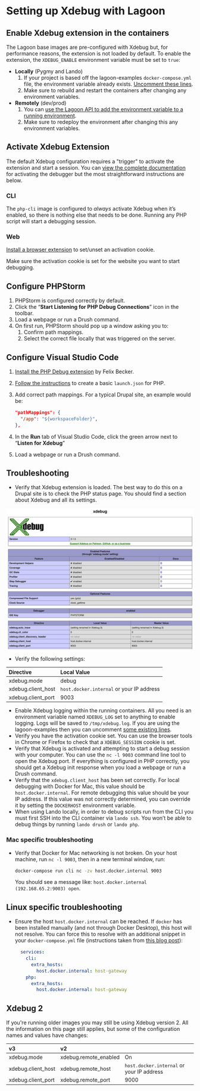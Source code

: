 # Setting up Xdebug with Lagoon

## Enable Xdebug extension in the containers

The Lagoon base images are pre-configured with Xdebug but, for performance
reasons, the extension is not loaded by default. To enable the extension, the
`XDEBUG_ENABLE` environment variable must be set to `true`:

- **Locally** (Pygmy and Lando)
  1.  If your project is based off the lagoon-examples `docker-compose.yml`
      file, the environment variable already exists. [Uncomment these lines](https://github.com/lagoon-examples/drupal10-base/blob/main/docker-compose.yml#L14-L15).
  2.  Make sure to rebuild and restart the containers after changing any
      environment variables.
- **Remotely** (dev/prod)
  1.  You can
      [use the Lagoon API to add the environment variable to a running environment](environment-variables.md#runtime-environment-variables-lagoon-api).
  2.  Make sure to redeploy the environment after changing this any
      environment variables.

## Activate Xdebug Extension

The default Xdebug configuration requires a "trigger" to activate the extension
and start a session. You can [view the complete documentation](https://xdebug.org/docs/step_debug#activate_debugger)
for activating the debugger but the most straightforward instructions are below.

### CLI

The `php-cli` image is configured to _always_ activate Xdebug when it’s enabled,
so there is nothing else that needs to be done. Running any PHP script will
start a debugging session.

### Web

[Install a browser extension](https://xdebug.org/docs/step_debug#browser-extensions)
to set/unset an activation cookie.

Make sure the activation cookie is set for the website you want to start
debugging.

## Configure PHPStorm

1. PHPStorm is configured correctly by default.
2. Click the “**Start Listening for PHP Debug Connections**” icon in the
   toolbar.
3. Load a webpage or run a Drush command.
4. On first run, PHPStorm should pop up a window asking you to:
   1. Confirm path mappings.
   2. Select the correct file locally that was triggered on the server.

## Configure Visual Studio Code

1. [Install the PHP Debug extension](https://marketplace.visualstudio.com/items?itemName=felixfbecker.php-debug)
   by Felix Becker.
2. [Follow the instructions](https://marketplace.visualstudio.com/items?itemName=felixfbecker.php-debug#vs-code-configuration)
   to create a basic `launch.json` for PHP.
3. Add correct path mappings. For a typical Drupal site, an example would be:

   ```json title="launch.json"
   "pathMappings": {
     "/app": "${workspaceFolder}",
   },
   ```

4. In the **Run** tab of Visual Studio Code, click the green arrow next to
   “**Listen for Xdebug**”
5. Load a webpage or run a Drush command.

## Troubleshooting

- Verify that Xdebug extension is loaded. The best way to do this on a Drupal
  site is to check the PHP status page. You should find a section about Xdebug
  and all its settings.

![phpinfo results](../images/phpinfo.png)

- Verify the following settings:

| Directive          | Local Value                               |
|:-------------------|:------------------------------------------|
| xdebug.mode        | debug                                     |
| xdebug.client_host | `host.docker.internal` or your IP address |
| xdebug.client_port | 9003                                      |

- Enable Xdebug logging within the running containers. All you need is an
  environment variable named `XDEBUG_LOG` set to anything to enable logging.
  Logs will be saved to `/tmp/xdebug.log`. If you are using the lagoon-examples
  then you can uncomment [some existing lines](https://github.com/lagoon-examples/drupal10-base/blob/main/docker-compose.yml#L16-L18).
- Verify you have the activation cookie set. You can use the browser tools in
  Chrome or Firefox to check that a `XDEBUG_SESSION` cookie is set.
- Verify that Xdebug is activated and attempting to start a debug session with
  your computer. You can use the `nc -l 9003` command line tool to open the
  Xdebug port. If everything is configured in PHP correctly, you should get a
  Xdebug init response when you load a webpage or run a Drush command.
- Verify that the `xdebug.client_host` has been set correctly. For local
  debugging with Docker for Mac, this value should be `host.docker.internal`.
  For remote debugging this value should be your IP address. If this value was
  not correctly determined, you can override it by setting the `DOCKERHOST`
  environment variable.
- When using Lando locally, in order to debug scripts run from the CLI you must
  first SSH into the CLI container via `lando ssh`. You won’t be able to debug
  things by running `lando drush` or `lando php`.

### Mac specific troubleshooting

- Verify that Docker for Mac networking is not broken. On your host machine, run
  `nc -l 9003`, then in a new terminal window, run:

  ```bash title="Verify Docker for Mac networking"
  docker-compose run cli nc -zv host.docker.internal 9003
  ```

  You should see a message like:
  `host.docker.internal (192.168.65.2:9003) open`.

## Linux specific troubleshooting

- Ensure the host `host.docker.internal` can be reached. If `docker` has been
  installed manually (and not through Docker Desktop), this host will not
  resolve. You can force this to resolve with an additional snippet in your
  `docker-compose.yml` file (instructions taken from [this blog post](https://medium.com/the-sensiolabs-tech-blog/how-to-use-xdebug-in-docker-phpstorm-76d998ef2534)):

  ```yaml title="docker-compose.yml alterations for Linux"
    services:
      cli:
        extra_hosts:
          host.docker.internal: host-gateway
      php:
        extra_hosts:
          host.docker.internal: host-gateway
  ```

## Xdebug 2

If you're running older images you may still be using Xdebug version 2. All the
information on this page still applies, but some of the configuration names and
values have changes:

| v3                 | v2                    |                                           |
|:-------------------|:----------------------|:------------------------------------------|
| xdebug.mode        | xdebug.remote_enabled | On                                        |
| xdebug.client_host | xdebug.remote_host    | `host.docker.internal` or your IP address |
| xdebug.client_port | xdebug.remote_port    | 9000                                      |
